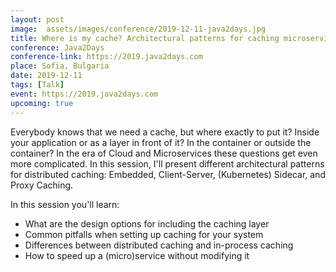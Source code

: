 ```yaml
---
layout: post
image:  assets/images/conference/2019-12-11-java2days.jpg
title: Where is my cache? Architectural patterns for caching microservices by example
conference: Java2Days
conference-link: https://2019.java2days.com
place: Sofia, Bulgaria
date: 2019-12-11
tags: [Talk]
event: https://2019.java2days.com
upcoming: true
---
```


Everybody knows that we need a cache, but where exactly to put it? Inside your application or as a layer in front of it? In the container or outside the container? In the era of Cloud and Microservices these questions get even more complicated. In this session, I'll present different architectural patterns for distributed caching: Embedded, Client-Server, (Kubernetes) Sidecar, and Proxy Caching.

In this session you'll learn:
- What are the design options for including the caching layer
- Common pitfalls when setting up caching for your system
- Differences between distributed caching and in-process caching
- How to speed up a (micro)service without modifying it